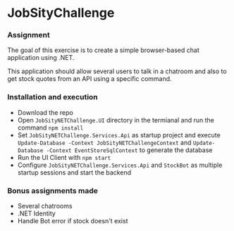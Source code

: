 # JobSityChallenge
### Assignment
The goal of this exercise is to create a simple browser-based chat application using .NET.

This application should allow several users to talk in a chatroom and also to get stock quotes
from an API using a specific command.

### Installation and execution
* Download the repo
* Open `JobSityNETChallenge.UI` directory in the termianal and run the command `npm install`
* Set `JobSityNETChallenge.Services.Api` as startup project and execute `Update-Database -Context JobSityNETChallengeContext` and `Update-Database -Context EventStoreSqlContext` to generate the database
* Run the UI Client with `npm start`
* Configure `JobSityNETChallenge.Services.Api` and `StockBot` as multiple startup sessions and start the backend

### Bonus assignments made
* Several chatrooms
* .NET Identity
* Handle Bot error if stock doesn't exist
